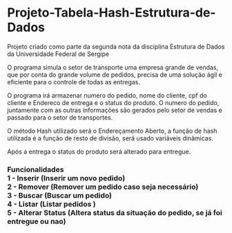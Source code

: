 # Projeto-Tabela-Hash-Estrutura-de-Dados
<p>Projeto criado como parte da segunda nota da disciplina Estrutura de Dados da Universidade Federal de Sergipe <br>
<p>O programa simula o setor de transporte uma empresa grande de vendas, que por conta do grande volume de pedidos, precisa de uma solução ágil e eficiente para o controle de todas as entregas.
<p>O programa irá armazenar  numero do pedido, nome do cliente, cpf do cliente e Endereco de entrega e o status do produto. O numero do pedido, juntamente com  as outras informações são gerados pelo setor de vendas e passado para o setor de transportes.
<p>O método Hash utilizado será o Endereçamento Aberto, a função de hash utilizada é a função de resto de divisão, será usado variáveis dinâmicas.
<p>Após a entrega o status do produto será alterado para entregue.<br>
<h3>Funcionalidades<br>
1 - Inserir (Inserir um novo pedido)<br>
2 - Remover (Remover um pedido caso seja necessário)<br>
3 - Buscar (Buscar um pedido)<br>
4 - Listar (Listar pedidos )<br>
5 - Alterar Status (Altera status da situação do pedido, se já foi entregue ou nao)
